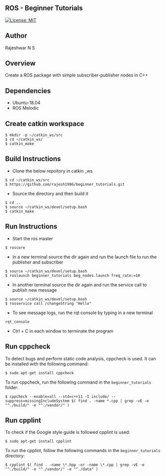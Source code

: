 ## ROS - Beginner Tutorials
[![License: MIT](https://img.shields.io/badge/License-MIT-blue.svg)](https://github.com/rajesh1996/beginner_tutorials/blob/master/LICENSE)

## Author
Rajeshwar N S

## Overview
Create a ROS package with simple subscriber-publisher nodes in C++

## Dependencies
* Ubuntu-18.04
* ROS Melodic

## Create catkin workspace
```
$ mkdir -p ~/catkin_ws/src
$ cd ~/catkin_ws/
$ catkin_make
```

## Build Instructions
* Clone the below repoitory in catkin _ws
```
$ cd ~/catkin_ws/src
$ https://github.com/rajesh1996/beginner_tutorials.git
```
* Source the directory and then build it
```
$ cd ..
$ source ~/catkin_ws/devel/setup.bash
$ catkin_make
```

## Run Instructions
* Start the ros master
```
$ roscore
```
* In a new terminal source the dir again and run the launch file to run the publisher and subscriber

```
$ source ~/catkin_ws/devel/setup.bash
$ roslaunch beginner_tutorials beg_nodes.launch freq_rate:=10

```
* In another terminal source the dir again and run the service call to publish new message 
```
$ source ~/catkin_ws/devel/setup.bash
$ rosservice call /changeString "Hello"

```
* To see message logs, run the rqt console by typing in a new terminal
```
rqt_console

```
* Ctrl + C in each window to terminate the program

## Run cppcheck

To detect bugs and perform static code analysis, cppcheck is used. It can be installed with the following command:
```
$ sudo apt-get install cppcheck
```
To run cppcheck, run the following command in the `beginner_tutorials` folder:
```
$ cppcheck --enable=all --std=c++11 -I include/ --suppress=missingIncludeSystem $( find . -name *.cpp | grep -vE -e "^./build/" -e "^./vendor/" )
```

## Run cpplint

To check if the Google style guide is followed cpplint is used:
```
$ sudo apt-get install cpplint
```

To run the cpplint, follow the following commands in the `beginner_tutorials` directory:
```
$ cpplint $( find . -name \*.hpp -or -name \*.cpp | grep -vE -e "^./build/" -e "^./vendor/" -e "^./data" )
```




